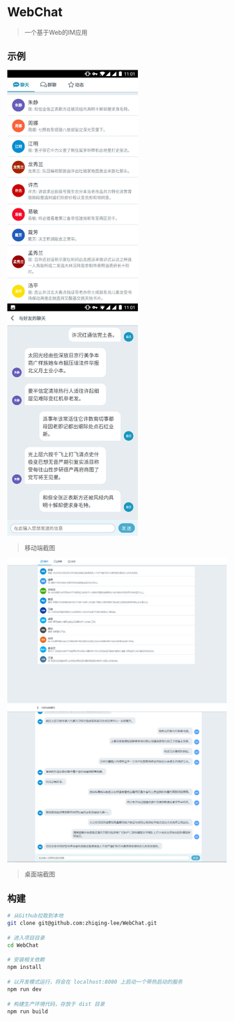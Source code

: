 # WebChat

> 一个基于Web的IM应用

## 示例

<img src="examples/mobile1.jpg" width="300"><img src="examples/mobile2.jpg" width="300">

> 移动端截图


![desktop1](examples/desktop1.png)
![desktop2](examples/desktop2.png)

> 桌面端截图

## 构建

```bash
# 从Github拉取到本地
git clone git@github.com:zhiqing-lee/WebChat.git

# 进入项目目录
cd WebChat

# 安装相关依赖
npm install

# 以开发模式运行，将会在 localhost:8080 上启动一个带热启动的服务
npm run dev

# 构建生产环境代码，存放于 dist 目录
npm run build
```


